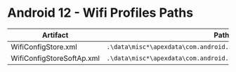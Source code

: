# Android 12 - Wifi Profiles Paths

| **Artifact**              | **Path**                                                         |
|---------------------------|------------------------------------------------------------------|
| WifiConfigStore.xml       | `.\data\misc*\apexdata\com.android.wifi\WifiConfigStore.xml`       |
| WifiConfigStoreSoftAp.xml | `.\data\misc*\apexdata\com.android.wifi\WifiConfigStoreSoftAp.xml` |